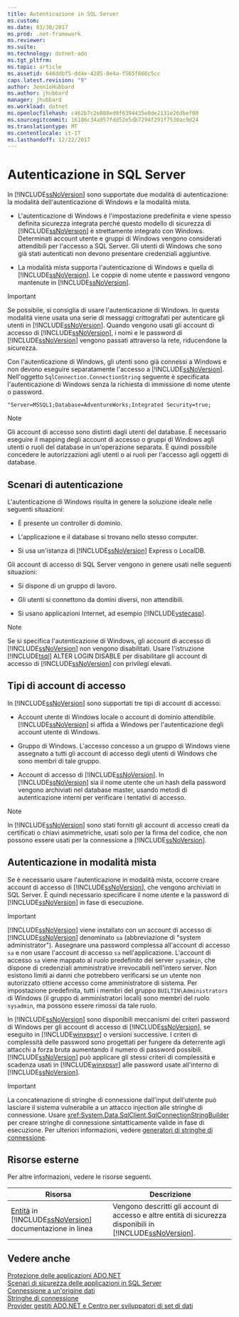 ```yaml
---
title: Autenticazione in SQL Server
ms.custom: 
ms.date: 03/30/2017
ms.prod: .net-framework
ms.reviewer: 
ms.suite: 
ms.technology: dotnet-ado
ms.tgt_pltfrm: 
ms.topic: article
ms.assetid: 646ddbf5-dd4e-4285-8e4a-f565f666c5cc
caps.latest.revision: "9"
author: JennieHubbard
ms.author: jhubbard
manager: jhubbard
ms.workload: dotnet
ms.openlocfilehash: c462b7c2e888ed0f6394435e0de2131e26dbef08
ms.sourcegitcommit: 16186c34a957fdd52e5db7294f291f7530ac9d24
ms.translationtype: MT
ms.contentlocale: it-IT
ms.lasthandoff: 12/22/2017
---
```

# <a name="authentication-in-sql-server"></a>Autenticazione in SQL Server
In [!INCLUDE[ssNoVersion](../../../../../includes/ssnoversion-md.md)] sono supportate due modalità di autenticazione: la modalità dell'autenticazione di Windows e la modalità mista.  
  
-   L'autenticazione di Windows è l'impostazione predefinita e viene spesso definita sicurezza integrata perché questo modello di sicurezza di [!INCLUDE[ssNoVersion](../../../../../includes/ssnoversion-md.md)] è strettamente integrato con Windows. Determinati account utente e gruppi di Windows vengono considerati attendibili per l'accesso a SQL Server. Gli utenti di Windows che sono già stati autenticati non devono presentare credenziali aggiuntive.  
  
-   La modalità mista supporta l'autenticazione di Windows e quella di [!INCLUDE[ssNoVersion](../../../../../includes/ssnoversion-md.md)]. Le coppie di nome utente e password vengono mantenute in [!INCLUDE[ssNoVersion](../../../../../includes/ssnoversion-md.md)].  
  
> [!IMPORTANT]
>  Se possibile, si consiglia di usare l'autenticazione di Windows. In questa modalità viene usata una serie di messaggi crittografati per autenticare gli utenti in [!INCLUDE[ssNoVersion](../../../../../includes/ssnoversion-md.md)]. Quando vengono usati gli account di accesso di [!INCLUDE[ssNoVersion](../../../../../includes/ssnoversion-md.md)], i nomi e le password di [!INCLUDE[ssNoVersion](../../../../../includes/ssnoversion-md.md)] vengono passati attraverso la rete, riducendone la sicurezza.  
  
 Con l'autenticazione di Windows, gli utenti sono già connessi a Windows e non devono eseguire separatamente l'accesso a [!INCLUDE[ssNoVersion](../../../../../includes/ssnoversion-md.md)]. Nell'oggetto `SqlConnection.ConnectionString` seguente è specificata l'autenticazione di Windows senza la richiesta di immissione di nome utente o password.  
  
```  
"Server=MSSQL1;Database=AdventureWorks;Integrated Security=true;  
```  
  
> [!NOTE]
>  Gli account di accesso sono distinti dagli utenti del database. È necessario eseguire il mapping degli account di accesso o gruppi di Windows agli utenti o ruoli del database in un'operazione separata. È quindi possibile concedere le autorizzazioni agli utenti o ai ruoli per l'accesso agli oggetti di database.  
  
## <a name="authentication-scenarios"></a>Scenari di autenticazione  
 L'autenticazione di Windows risulta in genere la soluzione ideale nelle seguenti situazioni:  
  
-   È presente un controller di dominio.  
  
-   L'applicazione e il database si trovano nello stesso computer.  
  
-   Si usa un'istanza di [!INCLUDE[ssNoVersion](../../../../../includes/ssnoversion-md.md)] Express o LocalDB.  
  
 Gli account di accesso di SQL Server vengono in genere usati nelle seguenti situazioni:  
  
-   Si dispone di un gruppo di lavoro.  
  
-   Gli utenti si connettono da domini diversi, non attendibili.  
  
-   Si usano applicazioni Internet, ad esempio [!INCLUDE[vstecasp](../../../../../includes/vstecasp-md.md)].  
  
> [!NOTE]
>  Se si specifica l'autenticazione di Windows, gli account di accesso di [!INCLUDE[ssNoVersion](../../../../../includes/ssnoversion-md.md)] non vengono disabilitati. Usare l'istruzione [!INCLUDE[tsql](../../../../../includes/tsql-md.md)] ALTER LOGIN DISABLE per disabilitare gli account di accesso di [!INCLUDE[ssNoVersion](../../../../../includes/ssnoversion-md.md)] con privilegi elevati.  
  
## <a name="login-types"></a>Tipi di account di accesso  
 In [!INCLUDE[ssNoVersion](../../../../../includes/ssnoversion-md.md)] sono supportati tre tipi di account di accesso:  
  
-   Account utente di Windows locale o account di dominio attendibile. [!INCLUDE[ssNoVersion](../../../../../includes/ssnoversion-md.md)] si affida a Windows per l'autenticazione degli account utente di Windows.  
  
-   Gruppo di Windows. L'accesso concesso a un gruppo di Windows viene assegnato a tutti gli account di accesso degli utenti di Windows che sono membri di tale gruppo.  
  
-   Account di accesso di [!INCLUDE[ssNoVersion](../../../../../includes/ssnoversion-md.md)]. In [!INCLUDE[ssNoVersion](../../../../../includes/ssnoversion-md.md)] sia il nome utente che un hash della password vengono archiviati nel database master, usando metodi di autenticazione interni per verificare i tentativi di accesso.  
  
> [!NOTE]
>  In [!INCLUDE[ssNoVersion](../../../../../includes/ssnoversion-md.md)] sono stati forniti gli account di accesso creati da certificati o chiavi asimmetriche, usati solo per la firma del codice, che non possono essere usati per la connessione a [!INCLUDE[ssNoVersion](../../../../../includes/ssnoversion-md.md)].  
  
## <a name="mixed-mode-authentication"></a>Autenticazione in modalità mista  
 Se è necessario usare l'autenticazione in modalità mista, occorre creare account di accesso di [!INCLUDE[ssNoVersion](../../../../../includes/ssnoversion-md.md)], che vengono archiviati in SQL Server. È quindi necessario specificare il nome utente e la password di [!INCLUDE[ssNoVersion](../../../../../includes/ssnoversion-md.md)] in fase di esecuzione.  
  
> [!IMPORTANT]
>  [!INCLUDE[ssNoVersion](../../../../../includes/ssnoversion-md.md)] viene installato con un account di accesso di [!INCLUDE[ssNoVersion](../../../../../includes/ssnoversion-md.md)] denominato `sa` (abbreviazione di "system administrator"). Assegnare una password complessa all'account di accesso `sa` e non usare l'account di accesso `sa` nell'applicazione. L'account di accesso `sa` viene mappato al ruolo predefinito del server `sysadmin`, che dispone di credenziali amministrative irrevocabili nell'intero server. Non esistono limiti ai danni che potrebbero verificarsi se un utente non autorizzato ottiene accesso come amministratore di sistema. Per impostazione predefinita, tutti i membri del gruppo `BUILTIN\Administrators` di Windows (il gruppo di amministratori locali) sono membri del ruolo `sysadmin`, ma possono essere rimossi da tale ruolo.  
  
 In [!INCLUDE[ssNoVersion](../../../../../includes/ssnoversion-md.md)] sono disponibili meccanismi dei criteri password di Windows per gli account di accesso di [!INCLUDE[ssNoVersion](../../../../../includes/ssnoversion-md.md)], se eseguito in [!INCLUDE[winxpsvr](../../../../../includes/winxpsvr-md.md)] o versioni successive. I criteri di complessità delle password sono progettati per fungere da deterrente agli attacchi a forza bruta aumentando il numero di password possibili. [!INCLUDE[ssNoVersion](../../../../../includes/ssnoversion-md.md)] può applicare gli stessi criteri di complessità e scadenza usati in [!INCLUDE[winxpsvr](../../../../../includes/winxpsvr-md.md)] alle password usate all'interno di [!INCLUDE[ssNoVersion](../../../../../includes/ssnoversion-md.md)].  
  
> [!IMPORTANT]
>  La concatenazione di stringhe di connessione dall'input dell'utente può lasciare il sistema vulnerabile a un attacco injection alle stringhe di connessione. Usare <xref:System.Data.SqlClient.SqlConnectionStringBuilder> per creare stringhe di connessione sintatticamente valide in fase di esecuzione. Per ulteriori informazioni, vedere [generatori di stringhe di connessione](../../../../../docs/framework/data/adonet/connection-string-builders.md).  
  
## <a name="external-resources"></a>Risorse esterne  
 Per altre informazioni, vedere le risorse seguenti.  
  
|Risorsa|Descrizione|  
|--------------|-----------------|  
|[Entità](http://msdn.microsoft.com/library/bb543165.aspx) in [!INCLUDE[ssNoVersion](../../../../../includes/ssnoversion-md.md)] documentazione in linea|Vengono descritti gli account di accesso e altre entità di sicurezza disponibili in [!INCLUDE[ssNoVersion](../../../../../includes/ssnoversion-md.md)].|  
  
## <a name="see-also"></a>Vedere anche  
 [Protezione delle applicazioni ADO.NET](../../../../../docs/framework/data/adonet/securing-ado-net-applications.md)  
 [Scenari di sicurezza delle applicazioni in SQL Server](../../../../../docs/framework/data/adonet/sql/application-security-scenarios-in-sql-server.md)  
 [Connessione a un'origine dati](../../../../../docs/framework/data/adonet/connecting-to-a-data-source.md)  
 [Stringhe di connessione](../../../../../docs/framework/data/adonet/connection-strings.md)  
 [Provider gestiti ADO.NET e Centro per sviluppatori di set di dati](http://go.microsoft.com/fwlink/?LinkId=217917)
